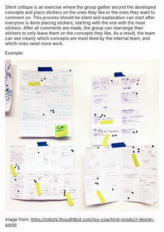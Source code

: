 Silent critique is an exercise where the group gather around the developed concepts and place stickers on the ones they like or the ones they want to comment on. This process should be silent and explanation can start after everyone is done placing stickers, starting with the one with the most stickers. After all comments are made, the group can rearrange their stickers to only leave them on the concepts they like. As a result, the team can see clearly which concepts are most liked by the internal team, and which ones need more work. 

Example:

![Silent Critiques](/images/silent-critiques.png?raw=true "Silent Critiques")

image from:
https://robots.thoughtbot.com/ios-coaching-product-design-sprint
